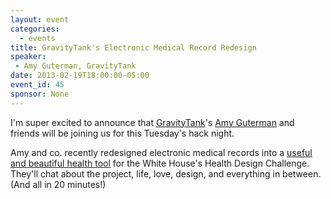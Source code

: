 ```yaml
---
layout: event
categories: 
  - events
title: GravityTank's Electronic Medical Record Redesign
speaker: 
 - Amy Guterman, GravityTank
date: 2013-02-19T18:00:00-05:00
event_id: 45
sponsor: None
---
```


I'm super excited to announce that [GravityTank](http://www.gravitytank.com/)'s [Amy Guterman](https://twitter.com/endlesscurls) and friends will be joining us for this Tuesday's hack night.

Amy and co. recently redesigned electronic medical records into a [useful and beautiful health tool](http://www.fastcodesign.com/1671709/the-white-house-reveals-a-redesigned-electronic-medical-record#1) for the White House's Health Design Challenge. They'll chat about the project, life, love, design, and everything in between. (And all in 20 minutes!)